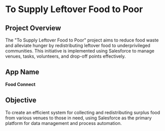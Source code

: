 # To Supply Leftover Food to Poor

## Project Overview
The "To Supply Leftover Food to Poor" project aims to reduce food waste and alleviate hunger by redistributing leftover food to underprivileged communities. This initiative is implemented using Salesforce to manage venues, tasks, volunteers, and drop-off points effectively.

## App Name
**Food Connect**

## Objective
To create an efficient system for collecting and redistributing surplus food from various venues to those in need, using Salesforce as the primary platform for data management and process automation.
